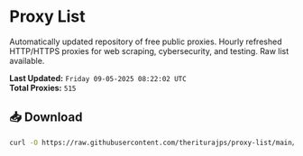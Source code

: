 # Proxy List

Automatically updated repository of free public proxies. Hourly refreshed HTTP/HTTPS proxies for web scraping, cybersecurity, and testing. Raw list available.

**Last Updated:** `Friday 09-05-2025 08:22:02 UTC`  
**Total Proxies:** `515`

## 📥 Download
```bash
curl -O https://raw.githubusercontent.com/theriturajps/proxy-list/main/proxies.txt
